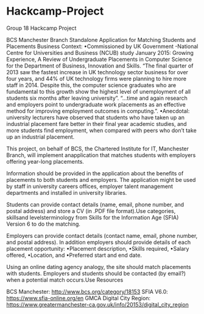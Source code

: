 # Hackcamp-Project
Group 18 Hackcamp Project

BCS Manchester Branch
Standalone Application for Matching Students and Placements
Business Context: 
    •Commissioned by UK Government -National Centre for Universities and Business (NCUB) study January 2015: Growing Experience, A Review of Undergraduate Placements in Computer Science for the Department of Business, Innovation and Skills. “The final quarter of 2013 saw the fastest increase in UK technology sector business for over four years, and 44% of UK technology firms were planning to hire more staff in 2014. Despite this, the computer science graduates who are fundamental to this growth show the highest level of unemployment of all students six months after leaving university”. “...time and again research and employers point to undergraduate work placements as an effective method for improving employment outcomes in computing.”.
    •Anecdotal: university lecturers have observed that students who have taken up an industrial placement fare better in their final year academic studies, and more students find employment, when compared with peers who don’t take up an industrial placement.

This project, on behalf of BCS, the Chartered Institute for IT, Manchester Branch, will implement anapplication that matches students with employers offering year-long placements.

Information should be provided in the application about the benefits of placements to both students and employers. The application might be used by staff in university careers offices, employer talent management departments and installed in university libraries.

Students can provide contact details (name, email, phone number, and postal address) and store a CV (in .PDF file format).Use categories, skillsand levelsterminology from Skills for the Information Age (SFIA) Version 6 to do the matching.

Employers can provide contact details (contact name, email, phone number, and postal address). In addition employers should provide details of each placement opportunity:
    •Placement description,
    •Skills required,
    •Salary offered,
    •Location, and
    •Preferred start and end date.
    
Using an online dating agency analogy, the site should match placements with students. Employers and students should be contacted (by email?) when a potential match occurs.Use Resources

BCS Manchester: http://www.bcs.org/category/18153
SFIA V6.0: https://www.sfia-online.org/en
GMCA Digital City Region: https://www.greatermanchester-ca.gov.uk/info/20153/digital_city_region
